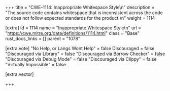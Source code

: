 +++
title = "CWE-1114: Inappropriate Whitespace Style\n"
description = "The source code contains whitespace that is inconsistent across the code or does not follow expected standards for the product.\n"
weight = 1114

[extra]
id = 1114
name = "Inappropriate Whitespace Style\n"
url = "https://cwe.mitre.org/data/definitions/1114.html"
class = "Base"
rust_docs_links = []
parent = "1078"

[extra.vote]
"No Help, or Langs Wont Help" = false
Discouraged = false
"Discouraged via Library" = false
"Discouraged via Borrow Checker" = false
"Discouraged via Debug Mode" = false
"Discouraged via Clippy" = false
"Virtually Impossible" = false

[extra.vector]

+++